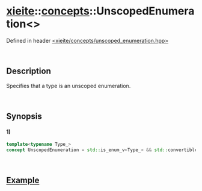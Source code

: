 # [xieite](../../xieite.md)\:\:[concepts](../../concepts.md)\:\:UnscopedEnumeration\<\>
Defined in header [<xieite/concepts/unscoped_enumeration.hpp>](../../../include/xieite/concepts/unscoped_enumeration.hpp)

&nbsp;

## Description
Specifies that a type is an unscoped enumeration.

&nbsp;

## Synopsis
#### 1)
```cpp
template<typename Type_>
concept UnscopedEnumeration = std::is_enum_v<Type_> && std::convertible_to<Type_, std::underlying_type_t<Type_>>;
```

&nbsp;

## [Example](https://en.cppreference.com/w/cpp/types/is_scoped_enum#Example)

